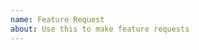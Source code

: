 ```yaml
---
name: Feature Request
about: Use this to make feature requests
---
```


<!--

Describe in detail what feature do you want to see in Task.
Give examples if possible.

Please, search if this wasn't proposed before, and if this is more like an idea
than a strong feature request, consider opening a
[discussion](https://github.com/newrelic-forks/task/discussions) instead.

-->
